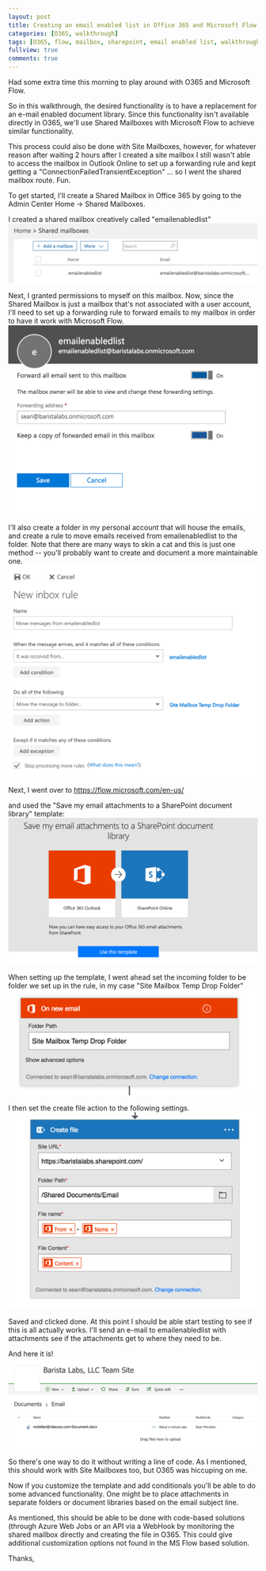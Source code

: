 ```yaml
---
layout: post
title: Creating an email enabled list in Office 365 and Microsoft Flow
categories: [O365, walkthrough]
tags: [O365, flow, mailbox, sharepoint, email enabled list, walkthrough]
fullview: true
comments: true
---
```


Had some extra time this morning to play around with O365 and Microsoft Flow.

So in this walkthrough, the desired functionality is to have a replacement for an e-mail enabled document library. Since this functionality isn't available directly in O365, we'll use Shared Mailboxes with Microsoft Flow to achieve similar functionality.

This process could also be done with Site Mailboxes, however, for whatever reason after waiting 2 hours after I created a site mailbox I still wasn't able to access the mailbox in Outlook Online to set up a forwarding rule and kept getting a "ConnectionFailedTransientException" ... so I went the shared mailbox route. Fun.


To get started, I'll create a Shared Mailbox in Office 365 by going to the Admin Center Home -> Shared Mailboxes.

I created a shared mailbox creatively called "emailenabledlist"
![screenshot](/assets/media/2016-08-01-creating-an-email-enabled-list-in-O365-and-microsoft-flow-01.png "Screenshot")


Next, I granted permissions to myself on this mailbox. Now, since the Shared Mailbox is just a mailbox that's not associated with a user account, I'll need to set up a forwarding rule to forward emails to my mailbox in order to have it work with Microsoft Flow.
![screenshot](/assets/media/2016-08-01-creating-an-email-enabled-list-in-O365-and-microsoft-flow-02.png "Screenshot")


I'll also create a folder in my personal account that will house the emails, and create a rule to move emails received from emailenabledlist to the folder. Note that there are many ways to skin a cat and this is just one method -- you'll probably want to create and document a more maintainable one.
![screenshot](/assets/media/2016-08-01-creating-an-email-enabled-list-in-O365-and-microsoft-flow-03.png "Screenshot")




Next, I went over to https://flow.microsoft.com/en-us/

and used the "Save my email attachments to a SharePoint document library" template:
![screenshot](/assets/media/2016-08-01-creating-an-email-enabled-list-in-O365-and-microsoft-flow-04.png "Screenshot")

When setting up the template, I went ahead set the incoming folder to be folder we set up in the rule, in my case "Site Mailbox Temp Drop Folder"
![screenshot](/assets/media/2016-08-01-creating-an-email-enabled-list-in-O365-and-microsoft-flow-05.png "Screenshot")

I then set the create file action to the following settings.
![screenshot](/assets/media/2016-08-01-creating-an-email-enabled-list-in-O365-and-microsoft-flow-06.png "Screenshot")


Saved and clicked done. At this point I should be able start testing to see if this is all actually works.
I'll send an e-mail to emailenabledlist with attachments see if the attachments get to where they need to be.


And here it is!
![screenshot](/assets/media/2016-08-01-creating-an-email-enabled-list-in-O365-and-microsoft-flow-07.png "Screenshot")



So there's one way to do it without writing a line of code. As I mentioned, this should work with Site Mailboxes too, but O365 was hiccuping on me.

Now if you customize the template and add conditionals you'll be able to do some advanced functionality. One might be to place attachments in separate folders or document libraries based on the email subject line.


As mentioned, this should be able to be done with code-based solutions (through Azure Web Jobs or an API via a WebHook  by monitoring the shared mailbox directly and creating the file in O365. This could give additional customization options not found in the MS Flow based solution.


Thanks,